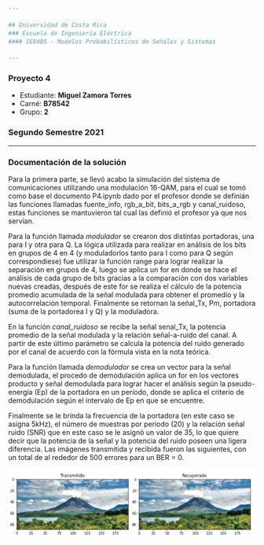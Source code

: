 ```yaml
---

## Universidad de Costa Rica
### Escuela de Ingeniería Eléctrica
#### IE0405 - Modelos Probabilísticos de Señales y Sistemas

---
```

### Proyecto 4

* Estudiante: **Miguel Zamora Torres**
* Carné: **B78542**
* Grupo: **2**
### Segundo Semestre 2021
---

### Documentación de la solución

Para la primera parte, se llevó acabo la simulación del sistema de comunicaciones utilizando una modulación 16-QAM, para el cual se tomó como base el documento P4.ipynb dado por el profesor donde se definián las funciones llamadas fuente_info, rgb_a_bit, bits_a_rgb y canal_ruidoso, estas funciones se mantuvieron tal cual las definió el profesor ya que nos servían.

Para la función llamada *modulador* se crearon dos distintas portadoras, una para I y otra para Q. La lógica utilizada para realizar en análisis de los bits en grupos de 4 en 4 (y moduladorlos tanto para I como para Q según correspondiese) fue utilizar la función range para lograr realizar la separación en grupos de 4, luego se aplica un for en donde se hace el análisis de cada grupo de bits gracias a la comparación con dos variables nuevas creadas, después de este for se realiza el cálculo de la potencia promedio acumulada de la señal modulada para obtener el promedio y la autocorrelación temporal. Finalmente se retornan la señal_Tx, Pm, portadora (suma de la portadorea I y Q) y la moduladora.

En la función *canal_ruidoso* se recibe la señal senal_Tx, la potencia promedio de la señal modulada y la relación señal-a-ruido del canal. A partir de este último parámetro se calcula la potencia del ruido generado por el canal de acuerdo con la fórmula vista en la nota teórica.

Para la función llamada *demodulador* se crea un vector para la señal demodulada, el procedo de demodulación aplica un for en los vectores producto y señal demodulada para lograr hacer el análisis según la pseudo-energía (Ep) de la portadora en un período, donde se aplica el criterio de demodulación según el intervalo de Ep en que se encuentre.

Finalmente se le brinda la frecuencia de la portadora (en este caso se asigna 5kHz), el número de muestras por periodo (20) y la relación señal ruido (SNR) que en este caso se le asignó un valor de 35, lo que quiere decir que la potencia de la señal y la potencia del ruido poseen una ligera diferencia. Las imágenes transmitida y recibida fueron las siguientes, con un total de al rededor de 500 errores para un BER = 0.

![](https://github.com/MigueZamo98/Proyecto4/blob/main/recuperado.png)

